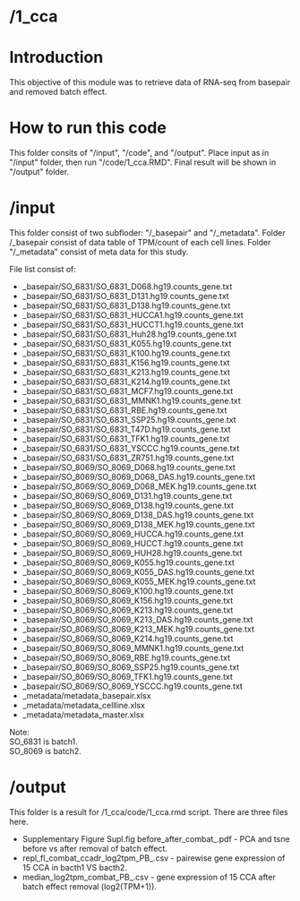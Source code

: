 # /1_cca
# Introduction
This objective of this module was to retrieve data of RNA-seq from basepair and removed batch effect. <br/>

# How to run this code
This folder consits of  "/input", "/code", and "/output". Place input as in "/input" folder, then run "/code/1_cca.RMD". Final result will be shown in "/output" folder.

# /input
This folder consist of two subfloder: "/_basepair" and "/_metadata". Folder /_basepair consist of data table of TPM/count of each cell lines. Folder "/_metadata" consist of meta data for this study.

File list consist of:
-	_basepair/SO_6831/SO_6831_D068.hg19.counts_gene.txt
-	_basepair/SO_6831/SO_6831_D131.hg19.counts_gene.txt
-	_basepair/SO_6831/SO_6831_D138.hg19.counts_gene.txt
-	_basepair/SO_6831/SO_6831_HUCCA1.hg19.counts_gene.txt
-	_basepair/SO_6831/SO_6831_HUCCT1.hg19.counts_gene.txt
-	_basepair/SO_6831/SO_6831_Huh28.hg19.counts_gene.txt
-	_basepair/SO_6831/SO_6831_K055.hg19.counts_gene.txt
-	_basepair/SO_6831/SO_6831_K100.hg19.counts_gene.txt
-	_basepair/SO_6831/SO_6831_K156.hg19.counts_gene.txt
-	_basepair/SO_6831/SO_6831_K213.hg19.counts_gene.txt
-	_basepair/SO_6831/SO_6831_K214.hg19.counts_gene.txt
-	_basepair/SO_6831/SO_6831_MCF7.hg19.counts_gene.txt
-	_basepair/SO_6831/SO_6831_MMNK1.hg19.counts_gene.txt
-	_basepair/SO_6831/SO_6831_RBE.hg19.counts_gene.txt
-	_basepair/SO_6831/SO_6831_SSP25.hg19.counts_gene.txt
-	_basepair/SO_6831/SO_6831_T47D.hg19.counts_gene.txt
-	_basepair/SO_6831/SO_6831_TFK1.hg19.counts_gene.txt
-	_basepair/SO_6831/SO_6831_YSCCC.hg19.counts_gene.txt
-	_basepair/SO_6831/SO_6831_ZR751.hg19.counts_gene.txt
-	_basepair/SO_8069/SO_8069_D068.hg19.counts_gene.txt
-	_basepair/SO_8069/SO_8069_D068_DAS.hg19.counts_gene.txt
-	_basepair/SO_8069/SO_8069_D068_MEK.hg19.counts_gene.txt
-	_basepair/SO_8069/SO_8069_D131.hg19.counts_gene.txt
-	_basepair/SO_8069/SO_8069_D138.hg19.counts_gene.txt
-	_basepair/SO_8069/SO_8069_D138_DAS.hg19.counts_gene.txt
-	_basepair/SO_8069/SO_8069_D138_MEK.hg19.counts_gene.txt
-	_basepair/SO_8069/SO_8069_HUCCA.hg19.counts_gene.txt
-	_basepair/SO_8069/SO_8069_HUCCT.hg19.counts_gene.txt
-	_basepair/SO_8069/SO_8069_HUH28.hg19.counts_gene.txt
-	_basepair/SO_8069/SO_8069_K055.hg19.counts_gene.txt
-	_basepair/SO_8069/SO_8069_K055_DAS.hg19.counts_gene.txt
-	_basepair/SO_8069/SO_8069_K055_MEK.hg19.counts_gene.txt
-	_basepair/SO_8069/SO_8069_K100.hg19.counts_gene.txt
-	_basepair/SO_8069/SO_8069_K156.hg19.counts_gene.txt
-	_basepair/SO_8069/SO_8069_K213.hg19.counts_gene.txt
-	_basepair/SO_8069/SO_8069_K213_DAS.hg19.counts_gene.txt
-	_basepair/SO_8069/SO_8069_K213_MEK.hg19.counts_gene.txt
-	_basepair/SO_8069/SO_8069_K214.hg19.counts_gene.txt
-	_basepair/SO_8069/SO_8069_MMNK1.hg19.counts_gene.txt
-	_basepair/SO_8069/SO_8069_RBE.hg19.counts_gene.txt
-	_basepair/SO_8069/SO_8069_SSP25.hg19.counts_gene.txt
-	_basepair/SO_8069/SO_8069_TFK1.hg19.counts_gene.txt
-	_basepair/SO_8069/SO_8069_YSCCC.hg19.counts_gene.txt
-	_metadata/metadata_basepair.xlsx
-	_metadata/metadata_cellline.xlsx
-	_metadata/metadata_master.xlsx

Note:<br/>
SO_6831 is batch1.<br/>
SO_8069 is batch2.<br/>

# /output
This folder is a result for /1_cca/code/1_cca.rmd script. There are three files here.<br/>
- Supplementary Figure Supl.fig before_after_combat_.pdf - PCA and tsne before vs after removal of batch effect.<br/>
- repl_fl_combat_ccadr_log2tpm_PB_.csv - pairewise gene expression of 15 CCA in bacth1 VS bacth2.<br/>
- median_log2tpm_combat_PB_.csv - gene expression of 15 CCA after batch effect removal (log2(TPM+1)). <br/>
